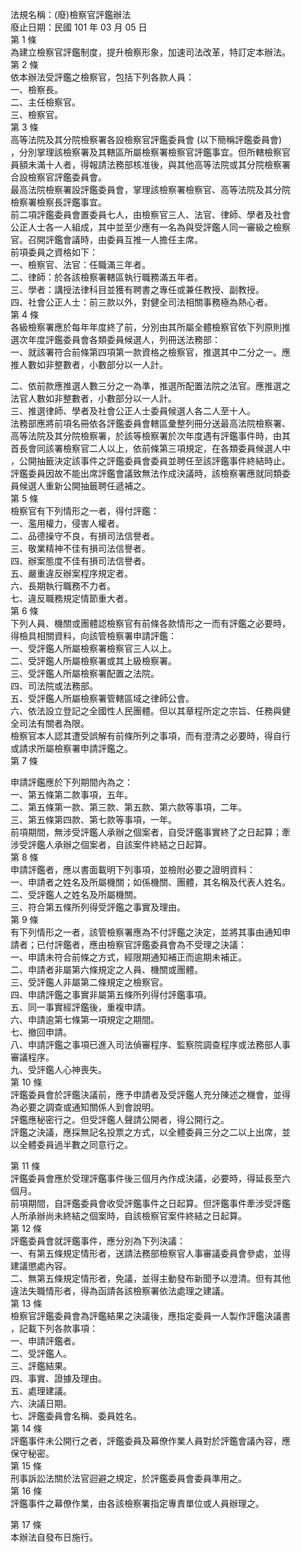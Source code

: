 法規名稱：(廢)檢察官評鑑辦法  
廢止日期：民國 101 年 03 月 05 日  
第 1 條  
為建立檢察官評鑑制度，提升檢察形象，加速司法改革，特訂定本辦法。  
第 2 條  
依本辦法受評鑑之檢察官，包括下列各款人員：  
一、檢察長。  
二、主任檢察官。  
三、檢察官。  
第 3 條  
高等法院及其分院檢察署各設檢察官評鑑委員會 (以下簡稱評鑑委員會)  
，分別掌理該檢察署及其轄區所屬檢察署檢察官評鑑事宜。但所轄檢察官  
員額未滿十人者，得報請法務部核准後，與其他高等法院或其分院檢察署  
合設檢察官評鑑委員會。  
最高法院檢察署設評鑑委員會，掌理該檢察署檢察官、高等法院及其分院  
檢察署檢察長評鑑事宜。  
前二項評鑑委員會置委員七人，由檢察官三人、法官、律師、學者及社會  
公正人士各一人組成，其中並至少應有一名為與受評鑑人同一審級之檢察  
官。召開評鑑會議時，由委員互推一人擔任主席。  
前項委員之資格如下：  
一、檢察官、法官：任職滿三年者。  
二、律師：於各該檢察署轄區執行職務滿五年者。  
三、學者：講授法律科目並獲有聘書之專任或兼任教授、副教授。  
四、社會公正人士：前三款以外，對健全司法相關事務極為熱心者。  
第 4 條  
各級檢察署應於每年年度終了前，分別由其所屬全體檢察官依下列原則推  
選次年度評鑑委員會各類委員候選人，列冊送法務部：  
一、就該署符合前條第四項第一款資格之檢察官，推選其中二分之一。應  
推人數如非整數者，小數部分以一人計。  


二、依前款應推選人數三分之一為準，推選所配置法院之法官。應推選之  
法官人數如非整數者，小數部分以一人計。  
三、推選律師、學者及社會公正人士委員候選人各二人至十人。  
法務部應將前項名冊依各評鑑委員會轄區彙整列冊分送最高法院檢察署、  
高等法院及其分院檢察署，於該等檢察署於次年度遇有評鑑事件時，由其  
首長會同該署檢察官二人以上，依前條第三項規定，在各類委員候選人中  
，公開抽籤決定該事件之評鑑委員會委員並聘任至該評鑑事件終結時止。  
評鑑委員因故不能出席評鑑會議致無法作成決議時，該檢察署應就同類委  
員候選人重新公開抽籤聘任遞補之。  
第 5 條  
檢察官有下列情形之一者，得付評鑑：  
一、濫用權力，侵害人權者。  
二、品德操守不良，有損司法信譽者。  
三、敬業精神不佳有損司法信譽者。  
四、辦案態度不佳有損司法信譽者。  
五、嚴重違反辦案程序規定者。  
六、長期執行職務不力者。  
七、違反職務規定情節重大者。  
第 6 條  
下列人員、機關或團體認檢察官有前條各款情形之一而有評鑑之必要時，  
得檢具相關資料，向該管檢察署申請評鑑：  
一、受評鑑人所屬檢察署檢察官三人以上。  
二、受評鑑人所屬檢察署或其上級檢察署。  
三、受評鑑人所屬檢察署配置之法院。  
四、司法院或法務部。  
五、受評鑑人所屬檢察署管轄區域之律師公會。  
六、依法設立登記之全國性人民團體。但以其章程所定之宗旨、任務與健  
全司法有關者為限。  
檢察官本人認其遭受誤解有前條所列之事項，而有澄清之必要時，得自行  
或請求所屬檢察署申請評鑑之。  
第 7 條  


申請評鑑應於下列期間內為之：  
一、第五條第二款事項，五年。  
二、第五條第一款、第三款、第五款、第六款等事項，二年。  
三、第五條第四款、第七款等事項，一年。  
前項期間，無涉受評鑑人承辦之個案者，自受評鑑事實終了之日起算；牽  
涉受評鑑人承辦之個案者，自該案件終結之日起算。  
第 8 條  
申請評鑑者，應以書面載明下列事項，並檢附必要之證明資料：  
一、申請者之姓名及所屬機關；如係機關、團體，其名稱及代表人姓名。  
二、受評鑑人之姓名及所屬機關。  
三、符合第五條所列得受評鑑之事實及理由。  
第 9 條  
有下列情形之一者，該管檢察署應為不付評鑑之決定，並將其事由通知申  
請者；已付評鑑者，應由檢察官評鑑委員會為不受理之決議：  
一、申請未符合前條之方式，經限期通知補正而逾期未補正。  
二、申請者非屬第六條規定之人員、機關或團體。  
三、受評鑑人非屬第二條規定之檢察官。  
四、申請評鑑之事實非屬第五條所列得付評鑑事項。  
五、同一事實經評鑑後，重複申請。  
六、申請逾第七條第一項規定之期間。  
七、撤回申請。  
八、申請評鑑之事項已進入司法偵審程序、監察院調查程序或法務部人事  
審議程序。  
九、受評鑑人心神喪失。  
第 10 條  
評鑑委員會於評鑑決議前，應予申請者及受評鑑人充分陳述之機會，並得  
為必要之調查或通知關係人到會說明。  
評鑑應秘密行之。但受評鑑人聲請公開者，得公開行之。  
評鑑之決議，應採無記名投票之方式，以全體委員三分之二以上出席，並  
以全體委員過半數之同意行之。  


第 11 條  
評鑑委員會應於受理評鑑事件後三個月內作成決議，必要時，得延長至六  
個月。  
前項期間，自評鑑委員會收受評鑑事件之日起算。但評鑑事件牽涉受評鑑  
人所承辦尚未終結之個案時，自該檢察官案件終結之日起算。  
第 12 條  
評鑑委員會就評鑑事件，應分別為下列決議：  
一、有第五條規定情形者，送請法務部檢察官人事審議委員會參處，並得  
建議懲處內容。  
二、無第五條規定情形者，免議，並得主動發布新聞予以澄清。但有其他  
違法失職情形者，得為函請各該檢察署依法處理之建議。  
第 13 條  
檢察官評鑑委員會為評鑑結果之決議後，應指定委員一人製作評鑑決議書  
，記載下列各款事項：  
一、申請評鑑者。  
二、受評鑑人。  
三、評鑑結果。  
四、事實、證據及理由。  
五、處理建議。  
六、決議日期。  
七、評鑑委員會名稱、委員姓名。  
第 14 條  
評鑑事件未公開行之者，評鑑委員及幕僚作業人員對於評鑑會議內容，應  
保守秘密。  
第 15 條  
刑事訴訟法關於法官迴避之規定，於評鑑委員會委員準用之。  
第 16 條  
評鑑事件之幕僚作業，由各該檢察署指定專責單位或人員辦理之。  


第 17 條  
本辦法自發布日施行。  


